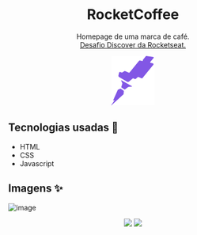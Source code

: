 <h1 align="center">RocketCoffee</h1>
<p align="center">
  Homepage de uma marca de café. 
  <br />
  <a href="https://efficient-sloth-d85.notion.site/Desafio-RocketCoffee-7802895f0dd44da5a6f71a64badc7e72#2ff2cd49a9a24683b2fe011a46ee0274">Desafio Discover da Rocketseat.</a>
</p>

<p align="center">
  <img src="./assets/logo-desktop.svg" />
</p>

## Tecnologias usadas 🚀

- HTML
- CSS
- Javascript 

## Imagens ✨

![image](https://user-images.githubusercontent.com/59753526/163895397-4df3c8fc-9852-48a9-aff1-8bb1840c6f59.png)
<p align="center">
  <img src="https://user-images.githubusercontent.com/59753526/163895735-47338fee-cb36-4961-b33c-4eb62d74319a.png" />
  <img src="https://user-images.githubusercontent.com/59753526/163895906-a5699107-2aa8-4fb8-8ef7-ff0b294863f3.png" />
</p>
